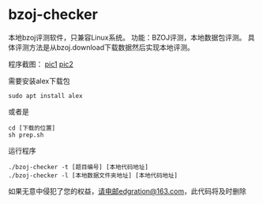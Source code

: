 # bzoj-checker

本地bzoj评测软件，只兼容Linux系统。
功能：BZOJ评测，本地数据包评测。
具体评测方法是从bzoj.download下载数据然后实现本地评测。

程序截图：
[pic1](http://wx2.sinaimg.cn/mw690/0060lm7Tly1ftvb133tc6j30mn0kstas.jpg)
[pic2](http://wx2.sinaimg.cn/mw690/0060lm7Tly1ftvb1ang5uj30p50ga40g.jpg)

需要安装alex下载包
```
sudo apt install alex
``` 
或者是
```
cd [下载的位置]
sh prep.sh
```

运行程序
```
./bzoj-checker -t [题目编号] [本地代码地址]
./bzoj-checker -l [本地数据文件夹地址] [本地代码地址]
```

如果无意中侵犯了您的权益，请电邮edgration@163.com，此代码将及时删除




